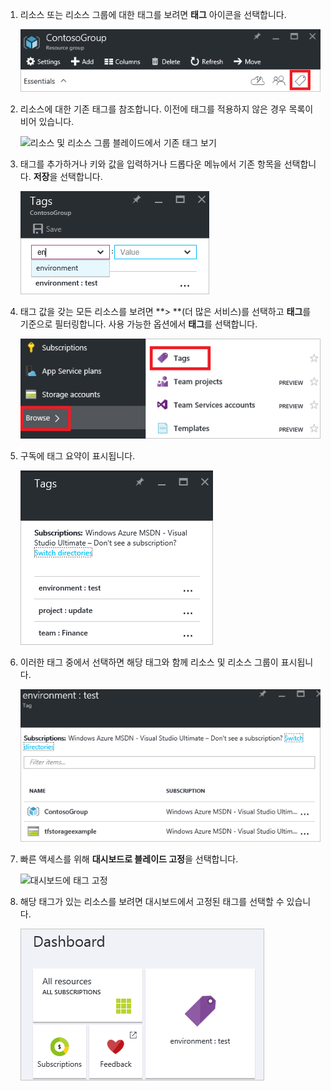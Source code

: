 1. 리소스 또는 리소스 그룹에 대한 태그를 보려면 **태그** 아이콘을 선택합니다. 
   
     ![리소스 및 리소스 그룹 블레이드에서 태그 선택](./media/resource-manager-tag-resources/select-tag-icon.png)
2. 리소스에 대한 기존 태그를 참조합니다. 이전에 태그를 적용하지 않은 경우 목록이 비어 있습니다. 

     ![리소스 및 리소스 그룹 블레이드에서 기존 태그 보기](./media/resource-manager-tag-resources/existing-tags.png)
3. 태그를 추가하거나 키와 값을 입력하거나 드롭다운 메뉴에서 기존 항목을 선택합니다. **저장**을 선택합니다.

     ![새 태그 추가](./media/resource-manager-tag-resources/tag-resources.png)
3. 태그 값을 갖는 모든 리소스를 보려면 **> **(더 많은 서비스)를 선택하고 **태그**를 기준으로 필터링합니다. 사용 가능한 옵션에서 **태그**를 선택합니다.
   
     ![찾아보기 허브를 통해 태그 찾기](./media/resource-manager-tag-resources/browse-tags.png)
4. 구독에 태그 요약이 표시됩니다.
   
     ![모든 태그 표시](./media/resource-manager-tag-resources/tag-taxonomy.png)
5. 이러한 태그 중에서 선택하면 해당 태그와 함께 리소스 및 리소스 그룹이 표시됩니다.
   
     ![태그가 지정된 리소스 표시](./media/resource-manager-tag-resources/show-tagged-resources.png)
6. 빠른 액세스를 위해 **대시보드로 블레이드 고정**을 선택합니다.
   
     ![대시보드에 태그 고정](./media/resource-manager-tag-resources/pin-tag.png)
7. 해당 태그가 있는 리소스를 보려면 대시보드에서 고정된 태그를 선택할 수 있습니다.

     ![대시보드에 태그 고정](./media/resource-manager-tag-resources/show-pinned-tag.png)


<!--HONumber=Feb17_HO1-->


